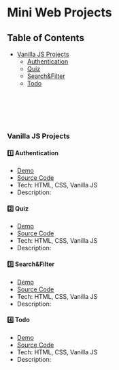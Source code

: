 # Mini Web Projects

## Table of Contents
- [Vanilla JS Projects](#vjsp)
   - [Authentication](#auth)
   - [Quiz](#quiz)
   - [Search&Filter](#searchFilter)
   - [Todo](#todo)


<br><br><br><br>



### Vanilla JS Projects <a id="vjsp"></a>

#### 1️⃣ Authentication <a id="auth"></a>
- [Demo](https://amir-rhm.github.io/Mini-Web-Projects/vanilla-js-projects/authJS)
- [Source Code](/vanilla-js-projects/authJS)
- Tech: HTML, CSS, Vanilla JS
- Description: 

#### 2️⃣ Quiz <a id="vjspa"></a>
- [Demo](https://amir-rhm.github.io/Mini-Web-Projects/vanilla-js-projects/quizJS)
- [Source Code](/vanilla-js-projects/quizJS)
- Tech: HTML, CSS, Vanilla JS
- Description: 


#### 3️⃣ Search&Filter <a id="searchFilter"></a>
- [Demo](https://amir-rhm.github.io/Mini-Web-Projects/vanilla-js-projects/searchFilterJS)
- [Source Code](/vanilla-js-projects/searchFilterJS)
- Tech: HTML, CSS, Vanilla JS
- Description: 


#### 4️⃣ Todo <a id="todo"></a>
- [Demo](https://amir-rhm.github.io/Mini-Web-Projects/vanilla-js-projects/todoJS)
- [Source Code](/vanilla-js-projects/todoJS)
- Tech: HTML, CSS, Vanilla JS
- Description: 
